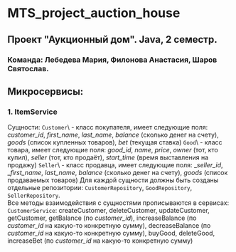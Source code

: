 # MTS_project_auction_house
## Проект "Аукционный дом". Java, 2 семестр.  
### Команда: Лебедева Мария, Филонова Анастасия, Шаров Святослав.  
## Микросервисы:  
### 1. ItemService
Сущности:
`Customer`\ - класс покупателя, имеет следующие поля: _customer_id_, _first_name_, _last_name_, _balance_ (сколько денег на счету), _goods_ (список купленных товаров), _bet_ (текущая ставка)
`Good`\ - класс товара, имеет следующие поля: _good_id_, _name_, _price_, _owner_ (тот, кто купил), _seller_ (тот, кто продаёт), _start_time_ (время выставления на продажу)
`Seller`\ - класс продавца, имеет следующие поля: __seller_id_, __first_name_, _last_name_, _balance_ (сколько денег на счету), _goods_ (cписок продаваемых товаров)
Для каждой сущности должны быть созданы отдельные репозитории: `CustomerRepository`\, `GoodRepository`\, `SellerRepository`\.  
Все методы взаимодействия с сущностями прописываются в сервисах:
`CustomerService`\: createCustomer, deleteCustomer, updateCustomer, getCustomer, getBalance (по _customer_id_), increaseBalance (по _customer_id_ на какую-то конкретную сумму), decreaseBalance (по _customer_id_ на какую-то конкретную сумму), buyGood, deleteGood, increaseBet (по _customer_id_ на какую-то конкретную сумму)
